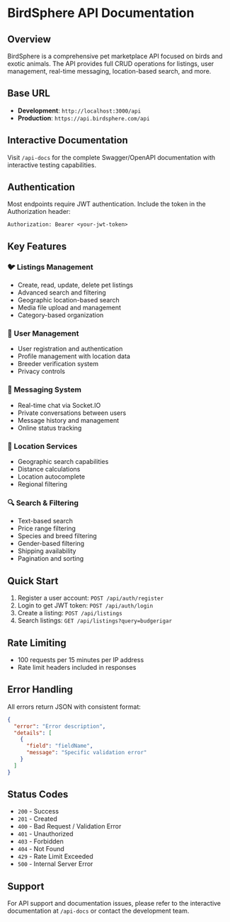 # BirdSphere API Documentation

## Overview

BirdSphere is a comprehensive pet marketplace API focused on birds and exotic animals. The API provides full CRUD operations for listings, user management, real-time messaging, location-based search, and more.

## Base URL

- **Development**: `http://localhost:3000/api`
- **Production**: `https://api.birdsphere.com/api`

## Interactive Documentation

Visit `/api-docs` for the complete Swagger/OpenAPI documentation with interactive testing capabilities.

## Authentication

Most endpoints require JWT authentication. Include the token in the Authorization header:

```
Authorization: Bearer <your-jwt-token>
```

## Key Features

### 🐦 Listings Management
- Create, read, update, delete pet listings
- Advanced search and filtering
- Geographic location-based search
- Media file upload and management
- Category-based organization

### 👥 User Management
- User registration and authentication
- Profile management with location data
- Breeder verification system
- Privacy controls

### 💬 Messaging System
- Real-time chat via Socket.IO
- Private conversations between users
- Message history and management
- Online status tracking

### 📍 Location Services
- Geographic search capabilities
- Distance calculations
- Location autocomplete
- Regional filtering

### 🔍 Search & Filtering
- Text-based search
- Price range filtering
- Species and breed filtering
- Gender-based filtering
- Shipping availability
- Pagination and sorting

## Quick Start

1. Register a user account: `POST /api/auth/register`
2. Login to get JWT token: `POST /api/auth/login`
3. Create a listing: `POST /api/listings`
4. Search listings: `GET /api/listings?query=budgerigar`

## Rate Limiting

- 100 requests per 15 minutes per IP address
- Rate limit headers included in responses

## Error Handling

All errors return JSON with consistent format:

```json
{
  "error": "Error description",
  "details": [
    {
      "field": "fieldName",
      "message": "Specific validation error"
    }
  ]
}
```

## Status Codes

- `200` - Success
- `201` - Created
- `400` - Bad Request / Validation Error
- `401` - Unauthorized
- `403` - Forbidden
- `404` - Not Found
- `429` - Rate Limit Exceeded
- `500` - Internal Server Error

## Support

For API support and documentation issues, please refer to the interactive documentation at `/api-docs` or contact the development team.